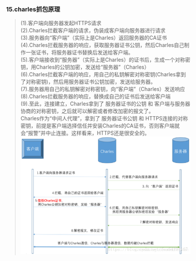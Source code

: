### 15.charles抓包原理
>(1).客户端向服务器发起HTTPS请求                   
 (2).Charles拦截客户端的请求，伪装成客户端向服务器进行请求             
 (3).服务器向“客户端”（实际上是Charles）返回服务器的CA证书               
 (4).Charles拦截服务器的响应，获取服务器证书公钥，然后Charles自己制作一张证书，将服务器证书替换后发送给客户端。               
 (5).客户端接收到“服务器”（实际上是Charles）的证书后，生成一个对称密钥，用Charles的公钥加密，发送给“服务器”（Charles）          
 (6).Charles拦截客户端的响应，用自己的私钥解密对称密钥(Charles拿到了对称密钥)，然后用服务器证书公钥加密，发送给服务器。          
 (7).服务器用自己的私钥解密对称密钥，向“客户端”（Charles）发送响应            
 (8).Charles拦截服务器的响应，替换成自己的证书后发送给客户端                
 (9).至此，连接建立，Charles拿到了 服务器证书的公钥 和 客户端与服务器协商的对称密钥，之后就可以解密或者修改加密的报文了。        
 Charles作为“中间人代理”，拿到了 服务器证书公钥 和 HTTPS连接的对称密钥，前提是客户端选择信任并安装Charles的CA证书，否则客户端就会“报警”并中止连接。这样看来，HTTPS还是很安全的。               
>![charles](http://github.com/xidianlina/practice/raw/master//java_practice/topic/picture/charles.png)              
 